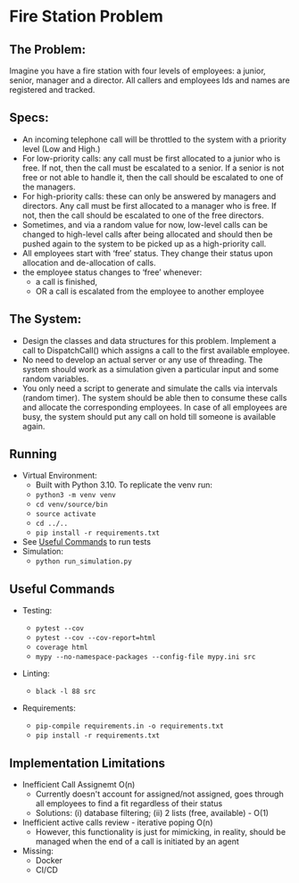 # Fire Station Problem

## The Problem:
Imagine you have a fire station with four levels of employees: a junior, senior,
manager and a director. All callers and employees Ids and names are registered and
tracked.

## Specs:
- An incoming telephone call will be throttled to the system with a priority level (Low
and High.)
- For low-priority calls: any call must be first allocated to a junior who is free. If not,
then the call must be escalated to a senior. If a senior is not free or not able to
handle it, then the call should be escalated to one of the managers.
- For high-priority calls: these can only be answered by managers and directors.
Any call must be first allocated to a manager who is free. If not, then the call
should be escalated to one of the free directors.
- Sometimes, and via a random value for now, low-level calls can be changed to
high-level calls after being allocated and should then be pushed again to the
system to be picked up as a high-priority call.
- All employees start with ‘free’ status. They change their status upon allocation and
de-allocation of calls.
- the employee status changes to ‘free’ whenever:
    - a call is finished,
    - OR a call is escalated from the employee to another employee

## The System:
- Design the classes and data structures for this problem. Implement a call to
DispatchCall() which assigns a call to the first available employee.
- No need to develop an actual server or any use of threading. The system should
work as a simulation given a particular input and some random variables.
- You only need a script to generate and simulate the calls via intervals (random
timer). The system should be able then to consume these calls and allocate the
corresponding employees. In case of all employees are busy, the system should
put any call on hold till someone is available again.

## Running
- Virtual Environment:
    - Built with Python 3.10. To replicate the venv run:
    - `python3 -m venv venv`
    - `cd venv/source/bin`
    - `source activate`
    - `cd ../..`
    - `pip install -r requirements.txt`
- See [Useful Commands](#useful-commands) to run tests
- Simulation:
    - `python run_simulation.py`

## Useful Commands

- Testing:
    - `pytest --cov`
    - `pytest --cov --cov-report=html`
    - `coverage html`
    - `mypy --no-namespace-packages --config-file mypy.ini src`

- Linting:
    - `black -l 88 src`

- Requirements:
    - `pip-compile requirements.in -o requirements.txt`
    - `pip install -r requirements.txt`

## Implementation Limitations

- Inefficient Call Assignemt O(n)
    - Currently doesn't account for assigned/not assigned, goes through all employees to find a fit regardless of their status
    - Solutions: (i) database filtering; (ii) 2 lists (free, available) - O(1)
- Inefficient active calls review - iterative poping O(n)
    - However, this functionality is just for mimicking, in reality, should be managed when the end of a call is initiated by an agent
- Missing:
    - Docker
    - CI/CD
